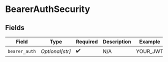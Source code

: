 # BearerAuthSecurity


## Fields

| Field              | Type               | Required           | Description        | Example            |
| ------------------ | ------------------ | ------------------ | ------------------ | ------------------ |
| `bearer_auth`      | *Optional[str]*    | :heavy_check_mark: | N/A                | YOUR_JWT           |